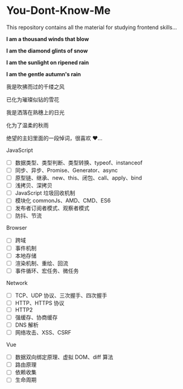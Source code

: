 # You-Dont-Know-Me

This repository contains all the material for studying frontend skills...

**I am a thousand winds that blow**

**I am the diamond glints of snow**

**I am the sunlight on ripened rain**

**I am the gentle autumn's rain**

我是吹拂而过的千缕之风

已化为璀璨似钻的雪花

我是洒落在熟穗上的日光

化为了温柔的秋雨

绝望的主妇里面的一段悼词，很喜欢 ❤️…

JavaScript

- [ ] 数据类型、类型判断、类型转换、typeof、instanceof
- [ ] 同步、异步、Promise、Generator、async
- [ ] 原型链、继承、new、this、闭包、call、apply、bind
- [ ] 浅拷贝、深拷贝
- [ ] JavaScript 垃圾回收机制
- [ ] 模块化 commonJs、AMD、CMD、ES6
- [ ] 发布者订阅者模式、观察者模式
- [ ] 防抖、节流

Browser

- [ ] 跨域
- [ ] 事件机制
- [ ] 本地存储
- [ ] 渲染机制、重绘、回流
- [ ] 事件循环、宏任务、微任务

Network

- [ ] TCP、UDP 协议、三次握手、四次握手
- [ ] HTTP、HTTPS 协议
- [ ] HTTP2
- [ ] 强缓存、协商缓存
- [ ] DNS 解析
- [ ] 网络攻击、XSS、CSRF

Vue

- [ ] 数据双向绑定原理、虚拟 DOM、diff 算法
- [ ] 路由原理
- [ ] 依赖收集
- [ ] 生命周期
